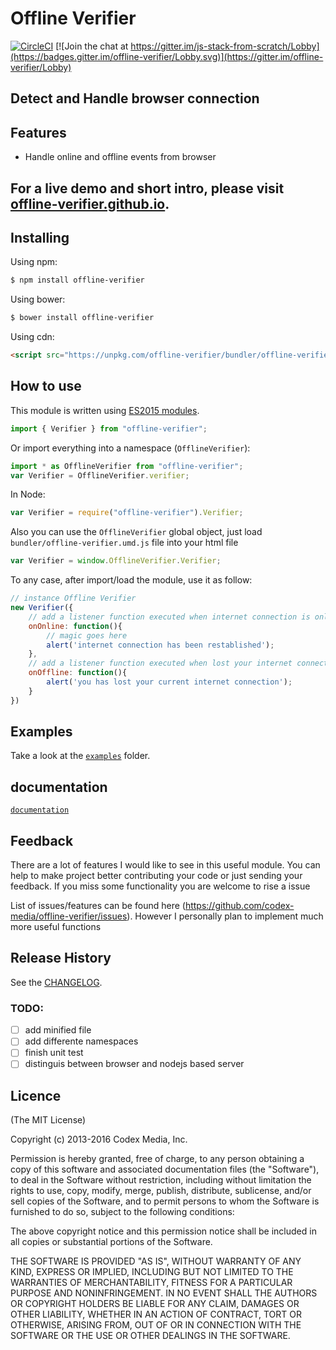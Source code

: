 # Offline Verifier 
[![CircleCI](https://circleci.com/gh/codex-media/offline-verifier/tree/master.svg?style=shield)](https://circleci.com/gh/codex-media/offline-verifier/tree/master) [![Join the chat at https://gitter.im/js-stack-from-scratch/Lobby](https://badges.gitter.im/offline-verifier/Lobby.svg)](https://gitter.im/offline-verifier/Lobby)

## Detect and Handle browser connection

## Features

- Handle online and offline events from browser

## For a live demo and short intro, please visit [offline-verifier.github.io](http://offline-verifier.github.io).

## Installing

Using npm:

```bash
$ npm install offline-verifier
```

Using bower:

```bash
$ bower install offline-verifier
```

Using cdn:

```html
<script src="https://unpkg.com/offline-verifier/bundler/offline-verifier.umd.js"></script>
```

## How to use

This module is written using [ES2015 modules](http://www.2ality.com/2014/09/es6-modules-final.html).

```js
import { Verifier } from "offline-verifier";
```

Or import everything into a namespace (`OfflineVerifier`):

```js
import * as OfflineVerifier from "offline-verifier";
var Verifier = OfflineVerifier.verifier;
```

In Node:

```js
var Verifier = require("offline-verifier").Verifier;
```

Also you can use the `OfflineVerifier` global object, just load `bundler/offline-verifier.umd.js` file into your html file
```js
var Verifier = window.OfflineVerifier.Verifier;
```

To any case, after import/load the module, use it as follow:
```js
// instance Offline Verifier 
new Verifier({
    // add a listener function executed when internet connection is online
    onOnline: function(){
        // magic goes here
        alert('internet connection has been restablished');
    },
    // add a listener function executed when lost your internet connection
    onOffline: function(){
        alert('you has lost your current internet connection');
    }
}) 
```
## Examples

Take a look at the [`examples`](https://github.com/codex-media/offline-verifier/tree/master/examples) folder.

## documentation

[`documentation`](https://github.com/codex-media/offline-verifier/tree/master/docs)

## Feedback
There are a lot of features I would like to see in this useful module. You can help to make project better contributing your code or just sending your feedback. If you miss some functionality you are welcome to rise a issue

List of issues/features can be found here (https://github.com/codex-media/offline-verifier/issues). However I personally plan to implement much more useful functions

## Release History

See the [CHANGELOG](CHANGELOG.md).

### TODO:

- [ ] add minified file
- [ ] add differente namespaces
- [ ] finish unit test
- [ ] distinguis between browser and nodejs based server

## Licence

(The MIT License)

Copyright (c) 2013-2016 Codex Media, Inc.

Permission is hereby granted, free of charge, to any person obtaining a copy of this software and associated documentation files (the "Software"), to deal in the Software without restriction, including without limitation the rights to use, copy, modify, merge, publish, distribute, sublicense, and/or sell copies of the Software, and to permit persons to whom the Software is furnished to do so, subject to the following conditions:

The above copyright notice and this permission notice shall be included in all copies or substantial portions of the Software.

THE SOFTWARE IS PROVIDED "AS IS", WITHOUT WARRANTY OF ANY KIND, EXPRESS OR IMPLIED, INCLUDING BUT NOT LIMITED TO THE WARRANTIES OF MERCHANTABILITY, FITNESS FOR A PARTICULAR PURPOSE AND NONINFRINGEMENT. IN NO EVENT SHALL THE AUTHORS OR COPYRIGHT HOLDERS BE LIABLE FOR ANY CLAIM, DAMAGES OR OTHER LIABILITY, WHETHER IN AN ACTION OF CONTRACT, TORT OR OTHERWISE, ARISING FROM, OUT OF OR IN CONNECTION WITH THE SOFTWARE OR THE USE OR OTHER DEALINGS IN THE SOFTWARE.
